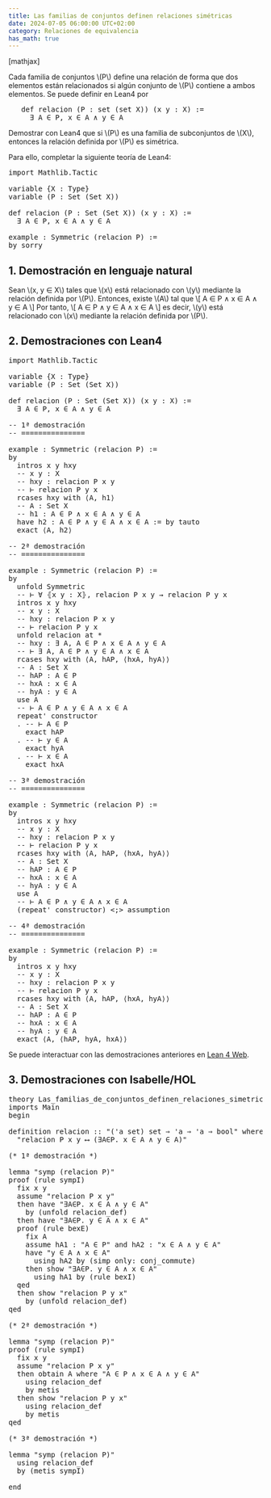 ```yaml
---
title: Las familias de conjuntos definen relaciones simétricas
date: 2024-07-05 06:00:00 UTC+02:00
category: Relaciones de equivalencia
has_math: true
---
```


[mathjax]

Cada familia de conjuntos \\(P\\) define una relación de forma que dos elementos están relacionados si algún conjunto de \\(P\\) contiene a ambos elementos. Se puede definir en Lean4 por
<pre lang="lean">
   def relacion (P : set (set X)) (x y : X) :=
     ∃ A ∈ P, x ∈ A ∧ y ∈ A
</pre>

Demostrar con Lean4 que si \\(P\\) es una familia de subconjuntos de \\(X\\), entonces la relación definida por \\(P\\) es simétrica.

Para ello, completar la siguiente teoría de Lean4:

<pre lang="lean">
import Mathlib.Tactic

variable {X : Type}
variable (P : Set (Set X))

def relacion (P : Set (Set X)) (x y : X) :=
  ∃ A ∈ P, x ∈ A ∧ y ∈ A

example : Symmetric (relacion P) :=
by sorry
</pre>
<!--more-->

<h2>1. Demostración en lenguaje natural</h2>

Sean \\(x, y ∈ X\\) tales que \\(x\\) está relacionado con \\(y\\) mediante la relación definida por \\(P\\). Entonces, existe \\(A\\) tal que
\\[ A ∈ P ∧ x ∈ A ∧ y ∈ A \\]
Por tanto,
\\[ A ∈ P ∧ y ∈ A ∧ x ∈ A \\]
es decir, \\(y\\) está relacionado con \\(x\\) mediante la relación definida por \\(P\\).

<h2>2. Demostraciones con Lean4</h2>

<pre lang="lean">
import Mathlib.Tactic

variable {X : Type}
variable (P : Set (Set X))

def relacion (P : Set (Set X)) (x y : X) :=
  ∃ A ∈ P, x ∈ A ∧ y ∈ A

-- 1ª demostración
-- ===============

example : Symmetric (relacion P) :=
by
  intros x y hxy
  -- x y : X
  -- hxy : relacion P x y
  -- ⊢ relacion P y x
  rcases hxy with ⟨A, h1⟩
  -- A : Set X
  -- h1 : A ∈ P ∧ x ∈ A ∧ y ∈ A
  have h2 : A ∈ P ∧ y ∈ A ∧ x ∈ A := by tauto
  exact ⟨A, h2⟩

-- 2ª demostración
-- ===============

example : Symmetric (relacion P) :=
by
  unfold Symmetric
  -- ⊢ ∀ ⦃x y : X⦄, relacion P x y → relacion P y x
  intros x y hxy
  -- x y : X
  -- hxy : relacion P x y
  -- ⊢ relacion P y x
  unfold relacion at *
  -- hxy : ∃ A, A ∈ P ∧ x ∈ A ∧ y ∈ A
  -- ⊢ ∃ A, A ∈ P ∧ y ∈ A ∧ x ∈ A
  rcases hxy with ⟨A, hAP, ⟨hxA, hyA⟩⟩
  -- A : Set X
  -- hAP : A ∈ P
  -- hxA : x ∈ A
  -- hyA : y ∈ A
  use A
  -- ⊢ A ∈ P ∧ y ∈ A ∧ x ∈ A
  repeat' constructor
  . -- ⊢ A ∈ P
    exact hAP
  . -- ⊢ y ∈ A
    exact hyA
  . -- ⊢ x ∈ A
    exact hxA

-- 3ª demostración
-- ===============

example : Symmetric (relacion P) :=
by
  intros x y hxy
  -- x y : X
  -- hxy : relacion P x y
  -- ⊢ relacion P y x
  rcases hxy with ⟨A, hAP, ⟨hxA, hyA⟩⟩
  -- A : Set X
  -- hAP : A ∈ P
  -- hxA : x ∈ A
  -- hyA : y ∈ A
  use A
  -- ⊢ A ∈ P ∧ y ∈ A ∧ x ∈ A
  (repeat' constructor) <;> assumption

-- 4ª demostración
-- ===============

example : Symmetric (relacion P) :=
by
  intros x y hxy
  -- x y : X
  -- hxy : relacion P x y
  -- ⊢ relacion P y x
  rcases hxy with ⟨A, hAP, ⟨hxA, hyA⟩⟩
  -- A : Set X
  -- hAP : A ∈ P
  -- hxA : x ∈ A
  -- hyA : y ∈ A
  exact ⟨A, ⟨hAP, hyA, hxA⟩⟩
</pre>

Se puede interactuar con las demostraciones anteriores en [Lean 4 Web](https://live.lean-lang.org/#url=https://raw.githubusercontent.com/jaalonso/Calculemus2/main/src/Las_familias_de_conjuntos_definen_relaciones_simetricas.lean).

<h2>3. Demostraciones con Isabelle/HOL</h2>

<pre lang="isar">
theory Las_familias_de_conjuntos_definen_relaciones_simetricas
imports Main
begin

definition relacion :: "('a set) set ⇒ 'a ⇒ 'a ⇒ bool" where
  "relacion P x y ⟷ (∃A∈P. x ∈ A ∧ y ∈ A)"

(* 1ª demostración *)

lemma "symp (relacion P)"
proof (rule sympI)
  fix x y
  assume "relacion P x y"
  then have "∃A∈P. x ∈ A ∧ y ∈ A"
    by (unfold relacion_def)
  then have "∃A∈P. y ∈ A ∧ x ∈ A"
  proof (rule bexE)
    fix A
    assume hA1 : "A ∈ P" and hA2 : "x ∈ A ∧ y ∈ A"
    have "y ∈ A ∧ x ∈ A"
      using hA2 by (simp only: conj_commute)
    then show "∃A∈P. y ∈ A ∧ x ∈ A"
      using hA1 by (rule bexI)
  qed
  then show "relacion P y x"
    by (unfold relacion_def)
qed

(* 2ª demostración *)

lemma "symp (relacion P)"
proof (rule sympI)
  fix x y
  assume "relacion P x y"
  then obtain A where "A ∈ P ∧ x ∈ A ∧ y ∈ A"
    using relacion_def
    by metis
  then show "relacion P y x"
    using relacion_def
    by metis
qed

(* 3ª demostración *)

lemma "symp (relacion P)"
  using relacion_def
  by (metis sympI)

end
</pre>

